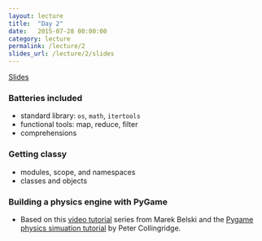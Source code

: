 ```yaml
---
layout: lecture
title:  "Day 2"
date:   2015-07-28 00:00:00
category: lecture
permalink: /lecture/2
slides_url: /lecture/2/slides
---
```


<a class="btn btn-default" href="{{ page.slides_url | prepend: site.baseurl }}">
	<span class="glyphicon glyphicon-blackboard"></span> Slides</a>

### Batteries included
- standard library: `os`, `math`, `itertools`
- functional tools: map, reduce, filter
- comprehensions

### Getting classy
- modules, scope, and namespaces
- classes and objects

### Building a physics engine with PyGame
- Based on this [video tutorial](https://www.youtube.com/playlist?list=PLE3D1A71BB598FEF6) series from Marek Belski and the [Pygame physics simuation tutorial](http://www.petercollingridge.co.uk/pygame-physics-simulation) by Peter Collingridge.
